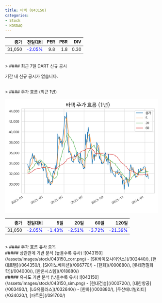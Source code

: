 ```yaml
---
title: 바텍 (043150)
categories:
- Stock
- KOSDAQ
---
```


|종가|전일대비|PER|PBR|DIV|
|---:|-------:|--:|--:|--:|
|31,050|<span style="color: blue">-2.05%</span>|9.8|1.8|0.30|

<!-- more -->

<br>
> #### 최근 7일 DART 신규 공시

기간 내 신규 공시가 없습니다.

<br>
> #### 주가 흐름 (최근 1년)

![043150](/assets/images/stock/043150.png)

|종가|전일대비|5일|20일|60일|120일|
|---:|-------:|--:|---:|---:|----:|
|31,050|<span style="color: blue">-2.05%</span>|<span style="color: blue">-1.43%</span>|<span style="color: blue">-2.51%</span>|<span style="color: blue">-3.72%</span>|<span style="color: blue">-21.39%</span>|

<br>
> #### 주가 흐름 유사 종목
<br>
##### 상관관계 기반 분석 (높을수록 유사)
![043150](/assets/images/stock/043150_corr.png)
- [SK바이오사이언스](/302440/), [현대로템](/064350/), [SK이노베이션](/096770/)
- [한화](/000880/), [롯데정밀화학](/004000/), [한온시스템](/018880/)

<br>
##### 유사도 기반 분석 (낮을수록 유사)
![043150](/assets/images/stock/043150_sim.png)
- [현대건설](/000720/), [대한항공](/003490/), [LG유플러스](/032640/)
- [한화](/000880/), [두산에너빌리티](/034020/), [파트론](/091700/)